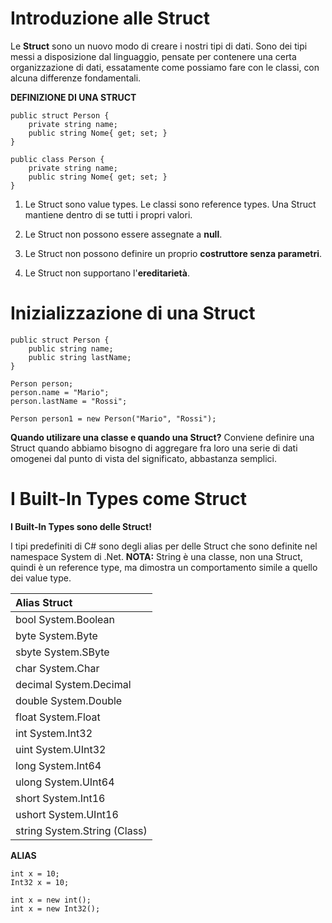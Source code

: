 # Introduzione alle Struct
Le **Struct** sono un nuovo modo di creare i nostri tipi di dati.
Sono dei tipi messi a disposizione dal linguaggio, pensate per contenere una certa organizzazione di dati, essatamente come possiamo fare con le classi, con alcuna differenze fondamentali.

**DEFINIZIONE DI UNA STRUCT**
```
public struct Person {
    private string name;
    public string Nome{ get; set; }
}

public class Person {
    private string name;
    public string Nome{ get; set; }
}
```

1. Le Struct sono value types. Le classi sono reference types.
   Una Struct mantiene dentro di se tutti i propri valori.

2. Le Struct non possono essere assegnate a **null**.
3. Le Struct non possono definire un proprio **costruttore senza parametri**.
4. Le Struct non supportano l'**ereditarietà**.

# Inizializzazione di una Struct

```
public struct Person {
    public string name;
    public string lastName;
}

Person person;
person.name = "Mario";
person.lastName = "Rossi";

Person person1 = new Person("Mario", "Rossi");
```

**Quando utilizare una classe e quando una Struct?**
Conviene definire una Struct quando abbiamo bisogno di aggregare fra loro una serie di dati omogenei dal punto di vista del significato, abbastanza semplici.

# I Built-In Types come Struct

**I Built-In Types sono delle Struct!**

I tipi predefiniti di C# sono degli alias per delle Struct che sono definite nel namespace System di .Net.
**NOTA:** String è una classe, non una Struct, quindi è un reference type, ma dimostra un comportamento simile a quello dei value type.

| Alias   Struct                |
| :---------------------------- |
| bool    System.Boolean        |
| byte    System.Byte           |
| sbyte   System.SByte          |
| char    System.Char           |
| decimal System.Decimal        |
| double  System.Double         |
| float   System.Float          |
| int     System.Int32          |
| uint    System.UInt32         |
| long    System.Int64          |
| ulong   System.UInt64         |
| short   System.Int16          |
| ushort  System.UInt16         |
| string  System.String (Class) |

**ALIAS**
```
int x = 10;
Int32 x = 10;

int x = new int();
int x = new Int32();
```